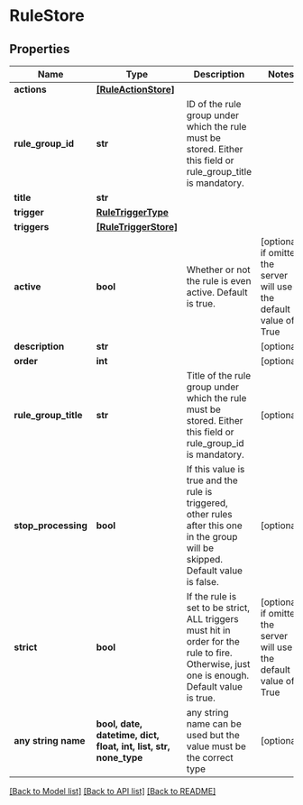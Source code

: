# RuleStore


## Properties
Name | Type | Description | Notes
------------ | ------------- | ------------- | -------------
**actions** | [**[RuleActionStore]**](RuleActionStore.md) |  | 
**rule_group_id** | **str** | ID of the rule group under which the rule must be stored. Either this field or rule_group_title is mandatory. | 
**title** | **str** |  | 
**trigger** | [**RuleTriggerType**](RuleTriggerType.md) |  | 
**triggers** | [**[RuleTriggerStore]**](RuleTriggerStore.md) |  | 
**active** | **bool** | Whether or not the rule is even active. Default is true. | [optional]  if omitted the server will use the default value of True
**description** | **str** |  | [optional] 
**order** | **int** |  | [optional] 
**rule_group_title** | **str** | Title of the rule group under which the rule must be stored. Either this field or rule_group_id is mandatory. | [optional] 
**stop_processing** | **bool** | If this value is true and the rule is triggered, other rules  after this one in the group will be skipped. Default value is false. | [optional] 
**strict** | **bool** | If the rule is set to be strict, ALL triggers must hit in order for the rule to fire. Otherwise, just one is enough. Default value is true. | [optional]  if omitted the server will use the default value of True
**any string name** | **bool, date, datetime, dict, float, int, list, str, none_type** | any string name can be used but the value must be the correct type | [optional]

[[Back to Model list]](../README.md#documentation-for-models) [[Back to API list]](../README.md#documentation-for-api-endpoints) [[Back to README]](../README.md)


